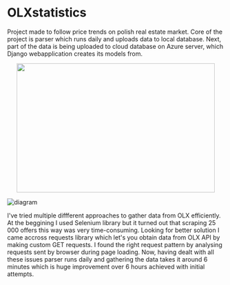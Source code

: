# OLXstatistics

  Project made to follow price trends on polish real estate market. Core of the project is parser which runs daily and uploads data to local database. Next, part of the data is being uploaded to cloud database on Azure server, which Django webapplication creates its models from. 
  
  <p align="center">
  <img width="460" height="300" src="https://user-images.githubusercontent.com/113203886/196746636-92388b46-4142-4457-9c50-76300260f81a.jpg">
  </p>
  
  
  ![diagram](https://user-images.githubusercontent.com/113203886/196746636-92388b46-4142-4457-9c50-76300260f81a.jpg)

  
  I've tried multiple diffferent approaches to gather data from OLX efficiently. At the beggining I used Selenium library but it turned out that scraping 25 000 offers this way was very time-consuming. Looking for better solution I came accross requests library which let's you obtain data from OLX API by making custom GET requests. I found the right request pattern by analysing requests sent by browser during page loading. 
  Now, having dealt with all these issues parser runs daily and gathering the data takes it around 6 minutes which is huge improvement over 6 hours achieved with initial attempts.
